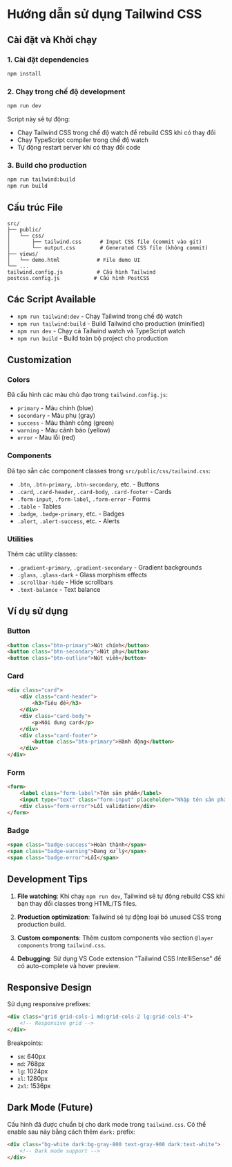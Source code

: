 # Hướng dẫn sử dụng Tailwind CSS

## Cài đặt và Khởi chạy

### 1. Cài đặt dependencies
```bash
npm install
```

### 2. Chạy trong chế độ development
```bash
npm run dev
```
Script này sẽ tự động:
- Chạy Tailwind CSS trong chế độ watch để rebuild CSS khi có thay đổi
- Chạy TypeScript compiler trong chế độ watch
- Tự động restart server khi có thay đổi code

### 3. Build cho production
```bash
npm run tailwind:build
npm run build
```

## Cấu trúc File

```
src/
├── public/
│   └── css/
│       ├── tailwind.css      # Input CSS file (commit vào git)
│       └── output.css        # Generated CSS file (không commit)
├── views/
│   └── demo.html            # File demo UI
└── ...
tailwind.config.js           # Cấu hình Tailwind
postcss.config.js           # Cấu hình PostCSS
```

## Các Script Available

- `npm run tailwind:dev` - Chạy Tailwind trong chế độ watch
- `npm run tailwind:build` - Build Tailwind cho production (minified)
- `npm run dev` - Chạy cả Tailwind watch và TypeScript watch
- `npm run build` - Build toàn bộ project cho production

## Customization

### Colors
Đã cấu hình các màu chủ đạo trong `tailwind.config.js`:
- `primary` - Màu chính (blue)
- `secondary` - Màu phụ (gray)
- `success` - Màu thành công (green)
- `warning` - Màu cảnh báo (yellow)
- `error` - Màu lỗi (red)

### Components
Đã tạo sẵn các component classes trong `src/public/css/tailwind.css`:
- `.btn`, `.btn-primary`, `.btn-secondary`, etc. - Buttons
- `.card`, `.card-header`, `.card-body`, `.card-footer` - Cards
- `.form-input`, `.form-label`, `.form-error` - Forms
- `.table` - Tables
- `.badge`, `.badge-primary`, etc. - Badges
- `.alert`, `.alert-success`, etc. - Alerts

### Utilities
Thêm các utility classes:
- `.gradient-primary`, `.gradient-secondary` - Gradient backgrounds
- `.glass`, `.glass-dark` - Glass morphism effects
- `.scrollbar-hide` - Hide scrollbars
- `.text-balance` - Text balance

## Ví dụ sử dụng

### Button
```html
<button class="btn-primary">Nút chính</button>
<button class="btn-secondary">Nút phụ</button>
<button class="btn-outline">Nút viền</button>
```

### Card
```html
<div class="card">
    <div class="card-header">
        <h3>Tiêu đề</h3>
    </div>
    <div class="card-body">
        <p>Nội dung card</p>
    </div>
    <div class="card-footer">
        <button class="btn-primary">Hành động</button>
    </div>
</div>
```

### Form
```html
<form>
    <label class="form-label">Tên sản phẩm</label>
    <input type="text" class="form-input" placeholder="Nhập tên sản phẩm">
    <div class="form-error">Lỗi validation</div>
</form>
```

### Badge
```html
<span class="badge-success">Hoàn thành</span>
<span class="badge-warning">Đang xử lý</span>
<span class="badge-error">Lỗi</span>
```

## Development Tips

1. **File watching**: Khi chạy `npm run dev`, Tailwind sẽ tự động rebuild CSS khi bạn thay đổi classes trong HTML/TS files.

2. **Production optimization**: Tailwind sẽ tự động loại bỏ unused CSS trong production build.

3. **Custom components**: Thêm custom components vào section `@layer components` trong `tailwind.css`.

4. **Debugging**: Sử dụng VS Code extension "Tailwind CSS IntelliSense" để có auto-complete và hover preview.

## Responsive Design

Sử dụng responsive prefixes:
```html
<div class="grid grid-cols-1 md:grid-cols-2 lg:grid-cols-4">
    <!-- Responsive grid -->
</div>
```

Breakpoints:
- `sm`: 640px
- `md`: 768px  
- `lg`: 1024px
- `xl`: 1280px
- `2xl`: 1536px

## Dark Mode (Future)

Cấu hình đã được chuẩn bị cho dark mode trong `tailwind.css`. Có thể enable sau này bằng cách thêm `dark:` prefix:
```html
<div class="bg-white dark:bg-gray-800 text-gray-900 dark:text-white">
    <!-- Dark mode support -->
</div>
```
